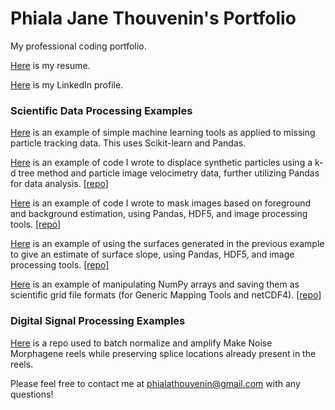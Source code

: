 # Phiala Jane Thouvenin's Portfolio

My professional coding portfolio.

[Here](PJT_dataresume_chi.pdf) is my resume.

[Here](https://www.linkedin.com/in/phiala-jane-thouvenin/) is my LinkedIn profile.

### Scientific Data Processing Examples
[Here](ML_interp.md) is an example of simple machine learning tools as applied to missing particle tracking data. This uses Scikit-learn and Pandas.

[Here](particle_displacer_demo.md) is an example of code I wrote to displace synthetic particles using a k-d tree method and particle image velocimetry data, further utilizing Pandas for data analysis. [[repo]](https://github.com/phialahydrite/sptv_code)

[Here](surface_masking_demo.md) is an example of code I wrote to mask images based on foreground and background estimation, using Pandas, HDF5, and image processing tools. [[repo]](https://github.com/phialahydrite/surface_generator)

[Here](slope_calculator.md) is an example of using the surfaces generated in the previous example to give an estimate of surface slope, using Pandas, HDF5, and image processing tools. [[repo]](https://github.com/phialahydrite/slope_calculator)

[Here](gmt_test.md) is an example of manipulating NumPy arrays and saving them as scientific grid file formats (for Generic Mapping Tools and netCDF4). [[repo]](https://github.com/phialahydrite/gridfile)

### Digital Signal Processing Examples

[Here](https://github.com/phialahydrite/morphagene_batchnorm) is a repo used to batch normalize and amplify Make Noise Morphagene reels while preserving splice locations already present in the reels.

Please feel free to contact me at [phialathouvenin@gmail.com](mailto:phialathouvenin@gmail.com) with any questions!
